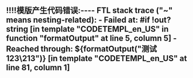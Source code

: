 !!!!模版产生代码错误:----
FTL stack trace ("~" means nesting-related):
	- Failed at: #if !out?string  [in template "CODETEMPL_en_US" in function "formatOutput" at line 5, column 5]
	- Reached through: ${formatOutput("测试123\\213")}  [in template "CODETEMPL_en_US" at line 81, column 1]
----